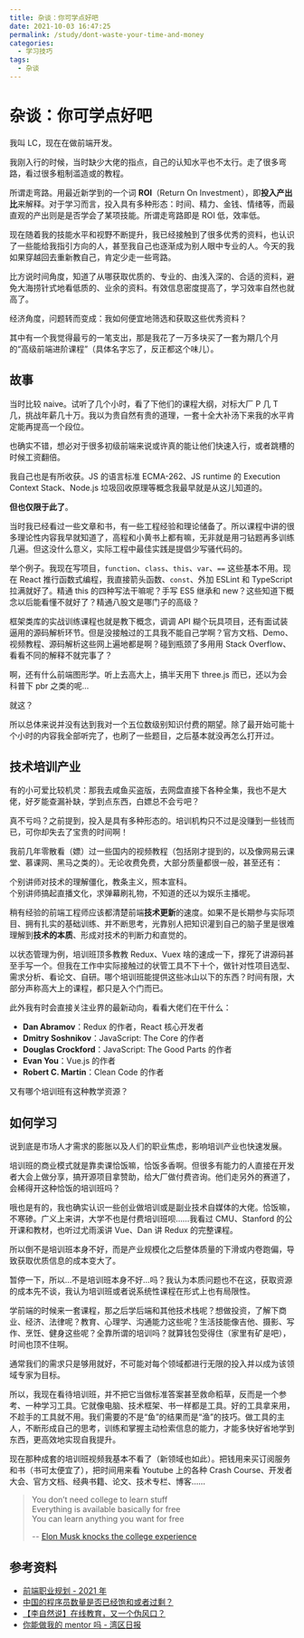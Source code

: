 ```yaml
---
title: 杂谈：你可学点好吧
date: 2021-10-03 16:47:25
permalink: /study/dont-waste-your-time-and-money
categories:
  - 学习技巧
tags:
  - 杂谈
---
```


# 杂谈：你可学点好吧

我叫 LC，现在在做前端开发。

我刚入行的时候，当时缺少大佬的指点，自己的认知水平也不太行。走了很多弯路，看过很多粗制滥造或的教程。

所谓走弯路。用最近新学到的一个词 **ROI**（Return On Investment），即**投入产出比**来解释。对于学习而言，投入具有多种形态：时间、精力、金钱、情绪等，而最直观的产出则是是否学会了某项技能。所谓走弯路即是 ROI 低，效率低。

现在随着我的技能水平和视野不断提升，我已经接触到了很多优秀的资料，也认识了一些能给我指引方向的人，甚至我自己也逐渐成为别人眼中专业的人。今天的我如果穿越回去重新教自己，肯定少走一些弯路。

比方说时间角度，知道了从哪获取优质的、专业的、由浅入深的、合适的资料，避免大海捞针式地看低质的、业余的资料。有效信息密度提高了，学习效率自然也就高了。

经济角度，问题转而变成：我如何便宜地筛选和获取这些优秀资料？

其中有一个我觉得最亏的一笔支出，那是我花了一万多块买了一套为期几个月的“高级前端进阶课程”（具体名字忘了，反正都这个味儿）。

## 故事

当时比较 naive。试听了几个小时，看了下他们的课程大纲，对标大厂 P 几 T 几，挑战年薪几十万。我以为贵自然有贵的道理，一套十全大补汤下来我的水平肯定能再提高一个段位。

也确实不错，想必对于很多初级前端来说或许真的能让他们快速入行，或者跳槽的时候工资翻倍。

我自己也是有所收获。JS 的语言标准 ECMA-262、JS runtime 的 Execution Context Stack、Node.js 垃圾回收原理等概念我最早就是从这儿知道的。

**但也仅限于此了**。

当时我已经看过一些文章和书，有一些工程经验和理论储备了。所以课程中讲的很多理论性内容我早就知道了，高程和小黄书上都有嘛，无非就是用刁钻题再多训练几遍。但这没什么意义，实际工程中最佳实践是提倡少写骚代码的。

举个例子。我现在写项目，`function`、`class`、`this`、`var`、`==` 这些基本不用。现在 React 推行函数式编程，我直接箭头函数、`const`、外加 ESLint 和 TypeScript 拉满就好了。精通 this 的四种写法干嘛呢？手写 ES5 继承和 new？这些知道下概念以后能看懂不就好了？精通八股文是哪门子的高级？

框架类库的实战训练课程也就是教下概念，调调 API 糊个玩具项目，还有面试装逼用的源码解析环节。但是没接触过的工具我不能自己学啊？官方文档、Demo、视频教程、源码解析这些网上遍地都是啊？碰到瓶颈了多用用 Stack Overflow、看看不同的解释不就完事了？

啊，还有什么前端图形学。听上去高大上，搞半天用下 three.js 而已，还以为会科普下 pbr 之类的呢…

就这？

所以总体来说并没有达到我对一个五位数级别知识付费的期望。除了最开始可能十个小时的内容我全部听完了，也刷了一些题目，之后基本就没再怎么打开过。

## 技术培训产业

有的小可爱比较机灵：那我去咸鱼买盗版，去网盘直接下各种全集，我也不是大佬，好歹能查漏补缺，学到点东西，白嫖总不会亏吧？

真不亏吗？之前提到，投入是具有多种形态的。培训机构只不过是没赚到一些钱而已，可你却失去了宝贵的时间啊！

我前几年零散看（嫖）过一些国内的视频教程（包括刚才提到的，以及像网易云课堂、慕课网、黑马之类的）。无论收费免费，大部分质量都很一般，甚至还有：

个别讲师对技术的理解僵化，教条主义，照本宣科。  
个别讲师搞起直播文化，求弹幕刷礼物，不知道的还以为娱乐主播呢。

稍有经验的前端工程师应该都清楚前端**技术更新**的速度。如果不是长期参与实际项目、拥有扎实的基础训练、并不断思考，光靠别人把知识灌到自己的脑子里是很难理解到**技术的本质**、形成对技术的判断力和直觉的。

以状态管理为例，培训班顶多教教 Redux、Vuex 啥的速成一下，撑死了讲源码甚至手写一个。但我在工作中实际接触过的状管工具不下十个，做针对性项目选型、需求分析、看论文、自研。哪个培训班能提供这些冰山以下的东西？时间有限，大部分声称高大上的课程，都只是入个门而已。

此外我有时会直接关注业界的最新动向，看看大佬们在干什么：

- **Dan Abramov**：Redux 的作者，React 核心开发者
- **Dmitry Soshnikov**：JavaScript: The Core 的作者
- **Douglas Crockford**：JavaScript: The Good Parts 的作者
- **Evan You**：Vue.js 的作者
- **Robert C. Martin**：Clean Code 的作者

又有哪个培训班有这种教学资源？

## 如何学习

说到底是市场人才需求的膨胀以及人们的职业焦虑，影响培训产业也快速发展。

培训班的商业模式就是靠卖课恰饭嘛，恰饭多香啊。但很多有能力的人直接在开发者大会上做分享，搞开源项目拿赞助，给大厂做付费咨询。他们走另外的赛道了，会稀得开这种恰饭的培训班吗？

哦也是有的，我也确实认识一些创业做培训或是副业技术自媒体的大佬。恰饭嘛，不寒碜。广义上来讲，大学不也是付费培训班呗……我看过 CMU、Stanford 的公开课和教材，也听过尤雨溪讲 Vue、Dan 讲 Redux 的完整课程。

所以倒不是培训班本身不好，而是产业规模化之后整体质量的下滑或内卷跑偏，导致获取优质信息的成本变大了。

暂停一下，所以…不是培训班本身不好…吗？我认为本质问题也不在这，获取资源的成本先不谈，我认为培训班或者说系统性课程在形式上也有局限性。

学前端的时候来一套课程，那之后学后端和其他技术栈呢？想做投资，了解下商业、经济、法律呢？教育、心理学、沟通能力这些呢？生活技能像吉他、摄影、写作、烹饪、健身这些呢？全靠所谓的培训吗？就算钱包受得住（家里有矿是吧），时间也顶不住啊。

通常我们的需求只是够用就好，不可能对每个领域都进行无限的投入并以成为该领域专家为目标。

所以，我现在看待培训班，并不把它当做标准答案甚至救命稻草，反而是一个参考、一种学习工具。它就像电脑、技术框架、书一样都是工具。好的工具拿来用，不趁手的工具就不用。我们需要的不是“鱼”的结果而是“渔”的技巧。做工具的主人，不断形成自己的思考，训练和掌握主动检索信息的能力，才能多快好省地学到东西，更高效地实现自我提升。

现在那种成套的培训班视频我基本不看了（新领域也如此）。把钱用来买订阅服务和书（书可太便宜了），把时间用来看 Youtube 上的各种 Crash Course、开发者大会、官方文档、经典书籍、论文、技术专栏、博客……

> You don’t need college to learn stuff  
> Everything is available basically for free  
> You can learn anything you want for free
>
> -- [Elon Musk knocks the college experience](https://www.youtube.com/watch?v=Io3sdAAcZLw)

## 参考资料

- [前端职业规划 - 2021 年](https://github.com/ascoders/weekly/blob/master/%E5%89%8D%E6%B2%BF%E6%8A%80%E6%9C%AF/196.%E7%B2%BE%E8%AF%BB%E3%80%8A%E5%89%8D%E7%AB%AF%E8%81%8C%E4%B8%9A%E8%A7%84%E5%88%92%20-%202021%20%E5%B9%B4%E3%80%8B.md)
- [中国的程序员数量是否已经饱和或者过剩？](https://www.zhihu.com/question/356982241/answer/1010277323)
- [【李自然说】在线教育，又一个伪风口？](https://www.bilibili.com/video/BV114411r74i/)
- [你能做我的 mentor 吗 - 湾区日报](https://wanqu.co/a/7452/%E4%BD%A0%E8%83%BD%E5%81%9A%E6%88%91%E7%9A%84-mentor-%E5%90%97/)
